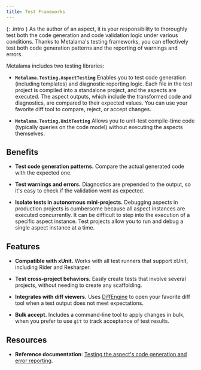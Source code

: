 ```yaml
---
title: Test Frameworks
---
```


{: .intro }
As the author of an aspect, it is your responsibility to thoroughly test both the code generation and code validation logic under various conditions. Thanks to Metalama's testing frameworks, you can effectively test both code generation patterns and the reporting of warnings and errors.

Metalama includes two testing libraries:

- **`Metalama.Testing.AspectTesting`**  Enables you to test code generation (including templates) and diagnostic reporting logic. Each file in the test project is compiled into a standalone project, and the aspects are executed. The aspect outputs, which include the transformed code and diagnostics, are compared to their expected values. You can use your favorite diff tool to compare, reject, or accept changes.

- **`Metalama.Testing.UnitTesting`**  Allows you to unit-test compile-time code (typically queries on the code model) without executing the aspects themselves.

## Benefits

- **Test code generation patterns.**  Compare the actual generated code with the expected one.

- **Test warnings and errors.**  Diagnostics are prepended to the output, so it's easy to check if the validation went as expected.

- **Isolate tests in autonomous mini-projects.**  Debugging aspects in production projects is cumbersome because all aspect instances are executed concurrently. It can be difficult to step into the execution of a specific aspect instance. Test projects allow you to run and debug a single aspect instance at a time.

## Features

- **Compatible with xUnit.**  Works with all test runners that support xUnit, including Rider and Resharper.

- **Test cross-project behaviors.**  Easily create tests that involve several projects, without needing to create any scaffolding.

- **Integrates with diff viewers.**  Uses [DiffEngine](https://github.com/VerifyTests/DiffEngine) to open your favorite diff tool when a test output does not meet expectations.

- **Bulk accept.**  Includes a command-line tool to apply changes in bulk, when you prefer to use `git` to track acceptance of test results.

## Resources

- **Reference documentation**: [Testing the aspect's code generation and error reporting](https://doc.metalama.net/conceptual/aspects/testing/aspect-testing).


